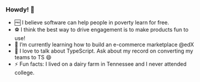 ### Howdy! 👋

<!--
**kalebjdavenport/kalebjdavenport** is a ✨ _special_ ✨ repository because its `README.md` (this file) appears on your GitHub profile.

Here are some ideas to get you started:

-->

 - 🆓 I believe software can help people in poverty learn for free.
 - ⚽ I think the best way to drive engagement is to make products fun to use!
 - 🌱 I’m currently learning how to build an e-commerce marketplace @edX
 - 💬 I love to talk about TypeScript. Ask about my record on converting my teams to TS 😄
 - ⚡ Fun facts: I lived on a dairy farm in Tennessee and I never attended college.
